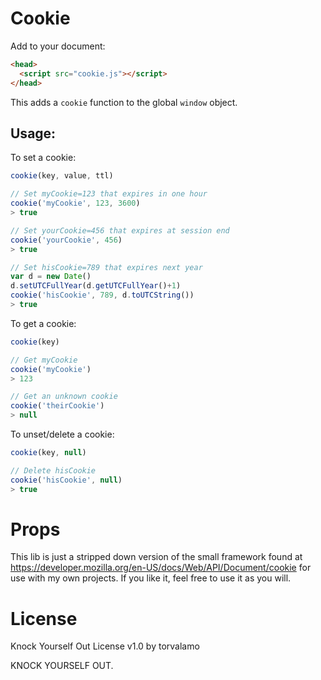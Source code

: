 # Cookie

Add to your document:

```html
<head>
  <script src="cookie.js"></script>
</head>
```

This adds a `cookie` function to the global `window` object.

## Usage:

To set a cookie:

```js
cookie(key, value, ttl)

// Set myCookie=123 that expires in one hour
cookie('myCookie', 123, 3600)
> true

// Set yourCookie=456 that expires at session end
cookie('yourCookie', 456)
> true

// Set hisCookie=789 that expires next year
var d = new Date()
d.setUTCFullYear(d.getUTCFullYear()+1)
cookie('hisCookie', 789, d.toUTCString())
> true
```

To get a cookie:

```js
cookie(key)

// Get myCookie
cookie('myCookie')
> 123

// Get an unknown cookie
cookie('theirCookie')
> null
```

To unset/delete a cookie:

```js
cookie(key, null)

// Delete hisCookie
cookie('hisCookie', null)
> true
```

# Props

This lib is just a stripped down version of the small framework found at https://developer.mozilla.org/en-US/docs/Web/API/Document/cookie for use with my own projects. If you like it, feel free to use it as you will.

# License

Knock Yourself Out License v1.0
by torvalamo

KNOCK YOURSELF OUT.